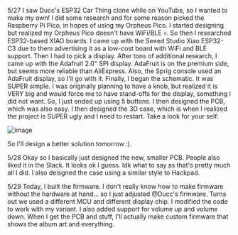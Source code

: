 
5/27
I saw Ducc's ESP32 Car Thing clone while on YouTube, so I wanted to make my own! I did some research and for some reason picked the Raspberry Pi Pico, in hopes of using my Orpheus Pico. I started designing but realized my Orpheus Pico doesn't have WiFi/BLE :skull:. So then I researched ESP32-based XIAO boards. I came up with the Seeed Studio Xiao ESP32-C3 due to them advertising it as a low-cost board with WiFi and BLE support. Then I had to pick a display. After tons of additional research, I came up with the Adafruit 2.0" SPI display. AdaFruit is on the premium side, but seems more reliable than AliExpress. Also, the Sprig console used an AdaFruit display, so I'll go with it. Finally, I began the schematic. It was SUPER simple. I was originally planning to have a knob, but realized it is VERY big and would force me to have stand-offs for the display, something I did not want. So, I just ended up using 5 buttons. I then designed the PCB, which was also easy. I then designed the 3D case, which is when I realized the project is SUPER ugly and I need to restart. Take a look for your self:

![image](https://github.com/user-attachments/assets/028a0d33-64fe-456f-8b76-309765d96c50)

So I'll design a better solution tomorrow :).

5/28
Okay so I basically just designed the new, smaller PCB. People also liked it in the Slack. It looks ok I guess. Idk what to say as that's pretty much all I did. I also deisgned the case using a similar style to Hackpad.

5/29
Today, I built the firmware. I don't really know how to make firmware without the hardware at hand... so I just adjusted @Ducc's firmware. Turns out we used a different MCU and different display chip. I modified the code to work with my variant. I also added support for volume up and volume down. When I get the PCB and stuff, I'll actually make custom firmware that shows the album art and everything. 
